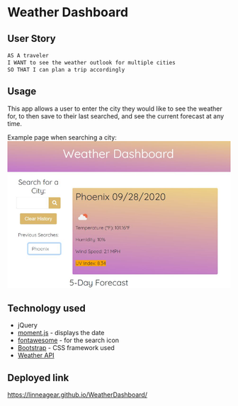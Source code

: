 # Weather Dashboard

## User Story

```
AS A traveler
I WANT to see the weather outlook for multiple cities
SO THAT I can plan a trip accordingly
```

## Usage
This app allows a user to enter the city they would like to see the weather for, to then save to their last searched, and see the current forecast at any time.

Example page when searching a city:
![Map markers](./Assets/example.JPG)


## Technology used
- jQuery
- [moment.js](https://momentjs.com/) - displays the date
- [fontawesome](https://fontawesome.com/) - for the search icon
- [Bootstrap](https://getbootstrap.com/) - CSS framework used
- [Weather API](https://openweathermap.org/)

## Deployed link
https://linneagear.github.io/WeatherDashboard/
